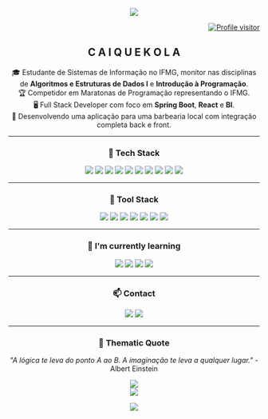<p align="center">
  <img src="https://capsule-render.vercel.app/api?type=waving&color=gradient&height=100&section=header"/>
</p>

<div align="right">
  <a href="https://komarev.com/ghpvc/?username=caiquekola">
    <img src="https://komarev.com/ghpvc/?username=caiquekola&label=VIEWS&color=0EA293&style=for-the-badge" alt="Profile visitor"/>
  </a>
</div>

<h2 align="center"> C A I Q U E   K O L A </h2>

<p align="center">
🎓 Estudante de Sistemas de Informação no IFMG, monitor nas disciplinas de <strong>Algoritmos e Estruturas de Dados I</strong> e <strong>Introdução à Programação</strong>.<br>
🏆 Competidor em Maratonas de Programação representando o IFMG.<br>
🖥️ Full Stack Developer com foco em <strong>Spring Boot</strong>, <strong>React</strong> e <strong>BI</strong>.<br>
💈 Desenvolvendo uma aplicação para uma barbearia local com integração completa back e front.<br>
</p>

---

<h3 align="center">🌟 Tech Stack</h3>

<p align="center">
  <img src="https://img.shields.io/badge/Java-ED8B00?style=for-the-badge&logo=java&logoColor=white"/>
  <img src="https://img.shields.io/badge/SpringBoot-6DB33F?style=for-the-badge&logo=springboot&logoColor=white"/>
  <img src="https://img.shields.io/badge/React-61DAFB?style=for-the-badge&logo=react&logoColor=black"/>
  <img src="https://img.shields.io/badge/Next.js-000000?style=for-the-badge&logo=nextdotjs&logoColor=white"/>
  <img src="https://img.shields.io/badge/Django-092E20?style=for-the-badge&logo=django&logoColor=white"/>
  <img src="https://img.shields.io/badge/TailwindCSS-38B2AC?style=for-the-badge&logo=tailwind-css&logoColor=white"/>
  <img src="https://img.shields.io/badge/PostgreSQL-316192?style=for-the-badge&logo=postgresql&logoColor=white"/>
  <img src="https://img.shields.io/badge/MongoDB-4EA94B?style=for-the-badge&logo=mongodb&logoColor=white"/>
  <img src="https://img.shields.io/badge/Firebase-FFCA28?style=for-the-badge&logo=firebase&logoColor=black"/>
  <img src="https://img.shields.io/badge/Redis-DC382D?style=for-the-badge&logo=redis&logoColor=white"/>
</p>

---

<h3 align="center">🧰 Tool Stack</h3>

<p align="center">
  <img src="https://img.shields.io/badge/IntelliJ IDEA-000000?style=for-the-badge&logo=intellijidea&logoColor=white"/>
  <img src="https://img.shields.io/badge/Visual Studio-5C2D91?style=for-the-badge&logo=visualstudio&logoColor=white"/>
  <img src="https://img.shields.io/badge/Postman-FF6C37?style=for-the-badge&logo=postman&logoColor=white"/>
  <img src="https://img.shields.io/badge/Vercel-000000?style=for-the-badge&logo=vercel&logoColor=white"/>
  <img src="https://img.shields.io/badge/Termius-2D2D2D?style=for-the-badge&logo=gnometerminal&logoColor=white"/>
  <img src="https://img.shields.io/badge/Slack-4A154B?style=for-the-badge&logo=slack&logoColor=white"/>
  <img src="https://img.shields.io/badge/ClickUp-7B68EE?style=for-the-badge&logo=clickup&logoColor=white"/>
</p>

---

<h3 align="center">🚀 I'm currently learning</h3>

<p align="center">
  <img src="https://img.shields.io/badge/Angular-DD0031?style=for-the-badge&logo=angular&logoColor=white"/>
  <img src="https://img.shields.io/badge/Golang-00ADD8?style=for-the-badge&logo=go&logoColor=white"/>
  <img src="https://img.shields.io/badge/Salesforce-00A1E0?style=for-the-badge&logo=salesforce&logoColor=white"/>
  <img src="https://img.shields.io/badge/Solidity-363636?style=for-the-badge&logo=solidity&logoColor=white"/>
</p>

---

<h3 align="center">📫 Contact</h3>

<p align="center">
  <a href="https://br.linkedin.com/in/caique-augusto-braga"><img src="https://img.shields.io/badge/LinkedIn-0077B5?style=for-the-badge&logo=linkedin&logoColor=white"/></a>
  <a href="mailto:caiquekola@gmail.com"><img src="https://img.shields.io/badge/Gmail-D14836?style=for-the-badge&logo=gmail&logoColor=white"/></a>
</p>

---

<h3 align="center">🏁 Thematic Quote</h3>

<p align="center"><i>"A lógica te leva do ponto A ao B. A imaginação te leva a qualquer lugar."</i> - Albert Einstein</p>

<p align="center">
  <img src="https://github-readme-stats.vercel.app/api/top-langs/?username=caiquekola&layout=compact&theme=tokyonight&hide_border=true"/>
  <br/>
  <img src="https://github-readme-stats.vercel.app/api?username=caiquekola&show_icons=true&theme=tokyonight&hide_border=true"/>
</p>

<p align="center">
  <img src="https://capsule-render.vercel.app/api?type=waving&color=gradient&height=100&section=footer"/>
</p>
